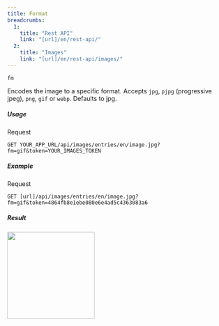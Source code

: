 ```yaml
---
title: Format
breadcrumbs:
  1:
    title: "Rest API"
    link: "[url]/en/rest-api/"
  2:
    title: "Images"
    link: "[url]/en/rest-api/images/"
---
```


`fm`

Encodes the image to a specific format. Accepts `jpg`, `pjpg` (progressive jpeg), `png`, `gif` or `webp`. Defaults to jpg.

##### Usage

<div class="file-header">Request</div>

```http
GET YOUR_APP_URL/api/images/entries/en/image.jpg?fm=gif&token=YOUR_IMAGES_TOKEN
```

##### Example

<div class="file-header">Request</div>

```http
GET [url]/api/images/entries/en/image.jpg?fm=gif&token=4864fb8e1ebe080e6e4ad5c4363083a6
```

##### Result

<img width="200" class="inline" src="[url]/api/images/entries/en/image.jpg?fm=gif&token=4864fb8e1ebe080e6e4ad5c4363083a6">
